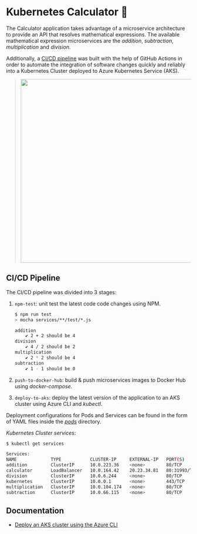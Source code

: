 # Kubernetes Calculator 🧮
The Calculator application takes advantage of a microservice architecture to provide an API that resolves mathematical expressions. The available mathematical expression microservices are the _addition_, _subtraction_, _multiplication_ and _division_.

Additionally, a [CI/CD pipeline](.github/workflows/ci-cd.yml) was built with the help of GitHub Actions in order to automate the integration of software changes quickly and reliably into a Kubernetes Cluster deployed to Azure Kubernetes Service (AKS).

> <img src="https://user-images.githubusercontent.com/47757441/218872579-783414ec-3d54-4f7c-a2fe-33f4cfe49da8.png" width="500">

## CI/CD Pipeline
The CI/CD pipeline was divided into 3 stages:
1. `npm-test`: unit test the latest code code changes using NPM.
    ```sh
    $ npm run test
    > mocha services/**/test/*.js

    addition
        ✔ 2 + 2 should be 4 
    division
        ✔ 4 / 2 should be 2 
    multiplication
        ✔ 2 * 2 should be 4 
    subtraction
        ✔ 1 - 1 should be 0
    ```

2. `push-to-docker-hub`: build & push microservices images to Docker Hub using _docker-compose_.
3. `deploy-to-aks`: deploy the latest version of the application to an AKS cluster using Azure CLI and _kubectl_. 

Deployment configurations for Pods and Services can be found in the form of YAML files inside the [_pods_](pods) directory.

_Kubernetes Cluster services_:
```sh
$ kubectl get services

Services:
NAME             TYPE           CLUSTER-IP     EXTERNAL-IP   PORT(S)          AGE
addition         ClusterIP      10.0.223.36    <none>        80/TCP           2s
calculator       LoadBalancer   10.0.164.42    20.23.34.81   80:31993/TCP     1s
division         ClusterIP      10.0.6.244     <none>        80/TCP           1s
kubernetes       ClusterIP      10.0.0.1       <none>        443/TCP          3m24s
multiplication   ClusterIP      10.0.104.174   <none>        80/TCP           1s
subtraction      ClusterIP      10.0.66.115    <none>        80/TCP           1s
```


## Documentation
- [Deploy an AKS cluster using the Azure CLI](https://learn.microsoft.com/en-us/azure/aks/learn/quick-kubernetes-deploy-cli)
